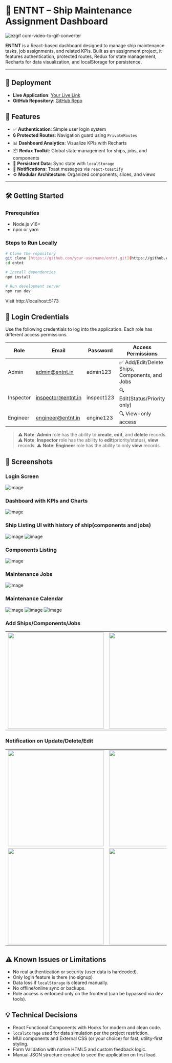 # 🚢 ENTNT – Ship Maintenance Assignment Dashboard

![ezgif com-video-to-gif-converter](https://github.com/user-attachments/assets/46a9cff8-7606-4488-9004-6dc2b2b7f985)

**ENTNT** is a React-based dashboard designed to manage ship maintenance tasks, job assignments, and related KPIs. Built as an assignment project, it features authentication, protected routes, Redux for state management, Recharts for data visualization, and localStorage for persistence.

---

## 🔗 Deployment

- **Live Application**: [Your Live Link](https://entnt-assignment-chi.vercel.app/)
- **GitHub Repository**: [GitHub Repo](https://github.com/Anand930singh/ENTNT_assignment)

## 🧩 Features

- ✅ **Authentication**: Simple user login system
- 🔒 **Protected Routes**: Navigation guard using `PrivateRoutes`
- 📊 **Dashboard Analytics**: Visualize KPIs with Recharts
- 📦 **Redux Toolkit**: Global state management for ships, jobs, and components
- 💾 **Persistent Data**: Sync state with `localStorage`
- 🔔 **Notifications**: Toast messages via `react-toastify`
- ⚙️ **Modular Architecture**: Organized components, slices, and views

---

## 🛠️ Getting Started

### Prerequisites

- Node.js v16+
- npm or yarn

### Steps to Run Locally

```bash
# Clone the repository
git clone [https://github.com/your-username/entnt.git](https://github.com/Anand930singh/ENTNT_assignment)
cd entnt

# Install dependencies
npm install

# Run development server
npm run dev
```

Visit http://localhost:5173

## 🔐 Login Credentials

Use the following credentials to log into the application. Each role has different access permissions.

| Role       | Email               | Password     | Access Permissions                                      |
|------------|---------------------|--------------|----------------------------------------------------------|
| Admin      | admin@entnt.in      | admin123     | ✅ Add/Edit/Delete Ships, Components, and Jobs           |
| Inspector  | inspector@entnt.in  | inspect123   | 🔍 Edit(Status/Priority only)                            |
| Engineer   | engineer@entnt.in   | engine123    | 🔍 View-only access                                      |

> ⚠️ **Note**: **Admin** role has the ability to **create**, **edit**, and **delete** records.
> ⚠️ **Note**: **Inspector** role has the ability to **edit**(priority/status), **view** records.
> ⚠️ **Note**: **Engineer** role has the ability to only **view** records.

## 📸 Screenshots

###  Login Screen
![image](https://github.com/user-attachments/assets/e00791f8-d7d5-427e-8bab-76001803cf8d)

###  Dashboard with KPIs and Charts
![image](https://github.com/user-attachments/assets/f0610555-ed82-4832-a544-0b6325f1ca6a)

###  Ship Listing UI with history of ship(components and jobs)
![image](https://github.com/user-attachments/assets/fa761f69-1754-4561-9659-a24db4f77539)
![image](https://github.com/user-attachments/assets/b80f53ec-ff7f-43b4-ba73-76753ff79448)

###  Components Listing
![image](https://github.com/user-attachments/assets/c4b428c0-fd31-40ad-b455-dd2293e81a4e)

###  Maintenance Jobs
![image](https://github.com/user-attachments/assets/014d0e08-82a0-4988-954f-95cd655683e3)

### Maintenance Calendar
![image](https://github.com/user-attachments/assets/71f3373e-7f3a-4d62-8102-397dae52b4e7)
![image](https://github.com/user-attachments/assets/2e214e06-2571-452b-96e9-892ec0d1b9bf)
![image](https://github.com/user-attachments/assets/760950e9-cf32-40c5-af73-85585a2ca51a)

### Add Ships/Components/Jobs
<table>
  <tr>
    <td><img src="https://github.com/user-attachments/assets/6886b8cd-3c47-463e-b39e-d42daf1bf488" width="300"/></td>
    <td><img src="https://github.com/user-attachments/assets/4a3f0fa3-7e87-428a-9c83-3bad60cd985e" width="300"/></td>
    <td><img src="https://github.com/user-attachments/assets/86580f29-ae99-4c4c-9618-ee204c905b3a" width="300"/></td>
  </tr>
</table>

### Notification on Update/Delete/Edit


<table>
  <tr>
    <td><img src="https://github.com/user-attachments/assets/fbd38f76-0eb7-4653-b0a0-26a4b608ac55" width="300"/></td>
    <td><img src="https://github.com/user-attachments/assets/5da81cbb-f99d-4a50-9be1-dcdbdac0234f" width="300"/></td>
    <td><img src="https://github.com/user-attachments/assets/8c3c9b56-398e-429b-bdef-9829e32a04fc" width="300"/></td>
  </tr>
  <tr>
    <td><img src="https://github.com/user-attachments/assets/f769182f-e430-43f4-912e-02a37a38deaf" width="300"/></td>
    <td><img src="https://github.com/user-attachments/assets/d0c5c9c4-172b-452f-8fe5-de93f0a98486" width="300"/></td>
    <td><img src="https://github.com/user-attachments/assets/6deb0239-681b-4648-8e6e-7f9c84ae0534" width="300"/></td>
  </tr>
</table>


## ⚠️ Known Issues or Limitations

- No real authentication or security (user data is hardcoded).
- Only login feature is there (no signup)
- Data loss if `localStorage` is cleared manually.
- No offline/online sync or backups.
- Role access is enforced only on the frontend (can be bypassed via dev tools).

## 💡 Technical Decisions

- React Functional Components with Hooks for modern and clean code.
- `localStorage` used for data simulation per the project restriction.
- MUI components and External CSS (or your choice) for fast, utility-first styling.
- Form Validation with native HTML5 and custom feedback logic.
- Manual JSON structure created to seed the application on first load.




